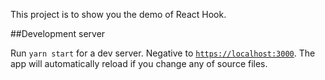 This project is to show you the demo of React Hook.

##Development server

Run ```yarn start``` for a dev server. Negative  to [```https://localhost:3000```](https://localhost:3000). The app will automatically reload if you change any of source files.

